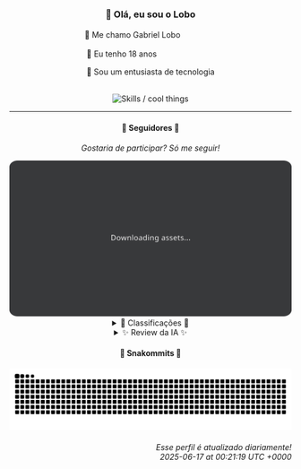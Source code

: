 <div align="center">
  <h3>👋 Olá, eu sou o Lobo</h3>
  
  <p>🐺 Me chamo Gabriel Loboㅤㅤㅤㅤㅤ</p>
  <p>🧔 Eu tenho 18 anosㅤㅤㅤㅤㅤㅤㅤㅤ</p>
  <p>🧠 Sou um entusiasta de tecnologia</p>

  <br/>

  <img width="600" alt="Skills / cool things" src="https://skills-icons.vercel.app/api/icons?i=python,md,html,css,js,github,git,vscode,linux,node,ts,sass,react,vite,vercel,lottie,ionic,capacitor,zustand,framer,firebase,arduino,godot,tailwind,shadcnui,lucide,zorinos,pnpm,reactnative&perline=14" />
</div>

<hr />

<div align="center">
    <h4>👤 Seguidores 👤</h4>
    <p><i>Gostaria de participar? Só me seguir!</i></p>
    <img width="600" src=".github/assets/cards/top3.svg" alt="Top 3 followers contributors (monthly)" />
    <details>
    <summary>🏅 Classificações 🏅</summary>
    <br/>
    <table>
        <thead>
            <tr align="center">
                <th>Posição</th>
                <th>Seguidor</th>
                <th>Contribuições</th>
            </tr>
        </thead>
        <tbody>
            <tr align="center">
                <td>1°</td>
                <td><a href="https://github.com/EvertonMJunior">Everton Marcelino Jr.</a></td>
                <td>153 ctr.</td>
            </tr>
            <tr align="center">
                <td>2°</td>
                <td><a href="https://github.com/danko-nobre">Danilo Nobre</a></td>
                <td>93 ctr.</td>
            </tr>
            <tr align="center">
                <td>3°</td>
                <td><a href="https://github.com/wTechnoo">Cézar</a></td>
                <td>60 ctr.</td>
            </tr>
            <tr align="center">
                <td>4°</td>
                <td><a href="https://github.com/felipegueller">Felipe Gueller</a></td>
                <td>55 ctr.</td>
            </tr>
            <tr align="center">
                <td>5°</td>
                <td><a href="https://github.com/RafaZeero">Rafael Lima de Morais</a></td>
                <td>54 ctr.</td>
            </tr>
            <tr align="center">
                <td>6°</td>
                <td><a href="https://github.com/DeividSouSan">Deivid Souza Santana</a></td>
                <td>51 ctr.</td>
            </tr>
            <tr align="center">
                <td>7°</td>
                <td><a href="https://github.com/TopTrenDev">TopTrenDev</a></td>
                <td>47 ctr.</td>
            </tr>
            <tr align="center">
                <td>8°</td>
                <td><a href="https://github.com/LuidiPiresHub">Luídi Pires</a></td>
                <td>23 ctr.</td>
            </tr>
            <tr align="center">
                <td>9°</td>
                <td><a href="https://github.com/CorvoCS08">Corvo</a></td>
                <td>20 ctr.</td>
            </tr>
            <tr align="center">
                <td>10°</td>
                <td><a href="https://github.com/filipedeschamps">Filipe Deschamps</a></td>
                <td>17 ctr.</td>
            </tr>
        </tbody>
    </table>
    </details>
    <details>
    <summary>✨ Review da IA ✨</summary>
    <br/>
    <div align="justify"><p><b>Everton Marcelino Jr.</b>, parabéns pelo primeiro lugar! Seus 153 <i>commits</i> quase me convenceram de que você realmente faz alguma coisa além de ler a documentação do TypeORM. Quase. Mas não se anime muito, liderar um ranking com essa concorrência não é exatamente um feito notável.</p>
<p><b>Danilo Nobre</b>, com 93 contribuições, você até que tentou. Mas convenhamos, um <i>addon</i> para Blender e um site de portfólio para a Space Wizard Studios? Parece que alguém está mais interessado em criar mundos de fantasia do que em contribuir para o mundo real. Continue assim e logo estará pedindo esmola virtual.</p>
<p><b>Cézar</b>, .NET Developer, 60 contribuições. Sua lista de atividades recentes está tão vazia quanto minhas esperanças de ver você no topo deste ranking. Sério, você está escondendo o jogo ou apenas esperando o ano que vem para finalmente fazer algo?</p>
<p><b>Felipe Gueller</b>, 55 contribuições e um repositório de componentes HTML "legais". Que bom que você se diverte, porque o mundo certamente não precisa de mais um <i>componente</i> duvidoso. E estudar HTML e CSS em 2025? Continue assim e talvez consiga um estágio em 2030.</p>
<p><b>Rafael Lima de Morais</b>, com 54 contribuições, você até que se esforçou. Mas "brand monitor test"? Sério? E um repositório chamado "desires"? Parece que alguém está mais preocupado em monitorar marcas e listar desejos do que em realmente trabalhar. Mas continue sonhando, quem sabe um dia você consegue.</p>
<p><b>Deivid Souza Santana</b>, 51 contribuições. Um sistema de organização de tarefas feito com Flask e uma API de receitas. Que fofo, um <i>back-end</i> que te ajuda a organizar sua vida e cozinhar ao mesmo tempo. Pena que ninguém usa, mas ei, pelo menos você está praticando, certo?</p>
<p><b>TopTrenDev</b>, "Solana Specialist" com 47 contribuições. Um <i>bot</i> para simular volume de <i>tokens</i> e um "Meme AI Agent". Parece que alguém está mais interessado em enriquecer rapidamente do que em construir algo útil. Mas ei, pelo menos você está na vanguarda da picaretagem moderna, parabéns!</p>
<p><b>Luídi Pires</b>, com 23 contribuições, você está quase lá... quase não fazendo nada. Um portfólio, um "Pixels-Art" e um "E-CommerceX". Originalidade mandou lembranças. Continue assim e talvez consiga um emprego como digitador em 2040.</p>
<p><b>Corvo</b>, "em fase de aprendizado" com 20 contribuições. Não espere muito? Relaxe, ninguém espera. Mas já que está aprendendo, que tal aprender a contribuir de verdade? Quem sabe um dia você sai da fase de "<i>Corvo</i>" e vira uma águia... ou um pombo, no máximo.</p>
<p><b>Filipe Deschamps</b>, o "guru" que te faz sentir competente. Apenas 17 contribuições, hein? Está mais ocupado vendendo curso do que programando? Ah, claro, é mais fácil ganhar dinheiro ensinando os outros do que fazendo o trabalho de verdade. Mas não se preocupe, seus seguidores provavelmente não perceberão a diferença.</p>
<p><b>Éricson Rogério Moreira</b>, com míseras 16 contribuições, você está quase conseguindo a proeza de não fazer nada. Um "ATM Card House ERP" e um "Buds Game House Liga". Sério? Parece que alguém está mais interessado em criar sistemas de gerenciamento de casas de jogos do que em contribuir para projetos relevantes. Mas ei, pelo menos você está se divertindo, certo?</p>
</div>
    </details>
</div>

<div align="center">
  <h4>🐍 Snakommits 🐍</h4>
    <picture>
      <source media="(prefers-color-scheme: dark)" srcset="https://raw.githubusercontent.com/Lobooooooo14/Lobooooooo14/snake-output/snake-dark.svg">
      <source media="(prefers-color-scheme: light)" srcset="https://raw.githubusercontent.com/Lobooooooo14/Lobooooooo14/snake-output/snake-light.svg">
      <img alt="github contribution grid snake animation" src="https://raw.githubusercontent.com/Lobooooooo14/Lobooooooo14/snake-output/snake-light.svg">
    </picture>
</div>

<h6 align="right">
  Esse perfil é atualizado diariamente!<br/> <i>2025-06-17 at 00:21:19 UTC +0000</i>
<h6>